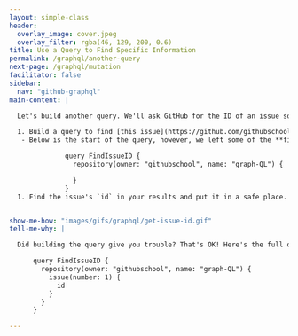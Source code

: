 ```yaml
---
layout: simple-class
header:
  overlay_image: cover.jpeg
  overlay_filter: rgba(46, 129, 200, 0.6)
title: Use a Query to Find Specific Information
permalink: /graphql/another-query
next-page: /graphql/mutation
facilitator: false
sidebar:
  nav: "github-graphql"
main-content: |

  Let's build another query. We'll ask GitHub for the ID of an issue so that we can post to that issue using the API in a later step.

  1. Build a query to find [this issue](https://github.com/githubschool/graph-ql/issues/1)'s unique identifier, or `id`.
   - Below is the start of the query, however, we left some of the **fields** out so you can try to build the query yourself. See the full code in the "Tell me why" section.

              query FindIssueID {
                repository(owner: "githubschool", name: "graph-QL") {

                }
              }
  1. Find the issue's `id` in your results and put it in a safe place. We'll need it for the next step when we build a mutation.


show-me-how: "images/gifs/graphql/get-issue-id.gif"
tell-me-why: |

  Did building the query give you trouble? That's OK! Here's the full query. Paste it into the GraphQL Explorer to get the issue `id`.

      query FindIssueID {
        repository(owner: "githubschool", name: "graph-QL") {
          issue(number: 1) {
            id
          }
        }
      }

---
```

